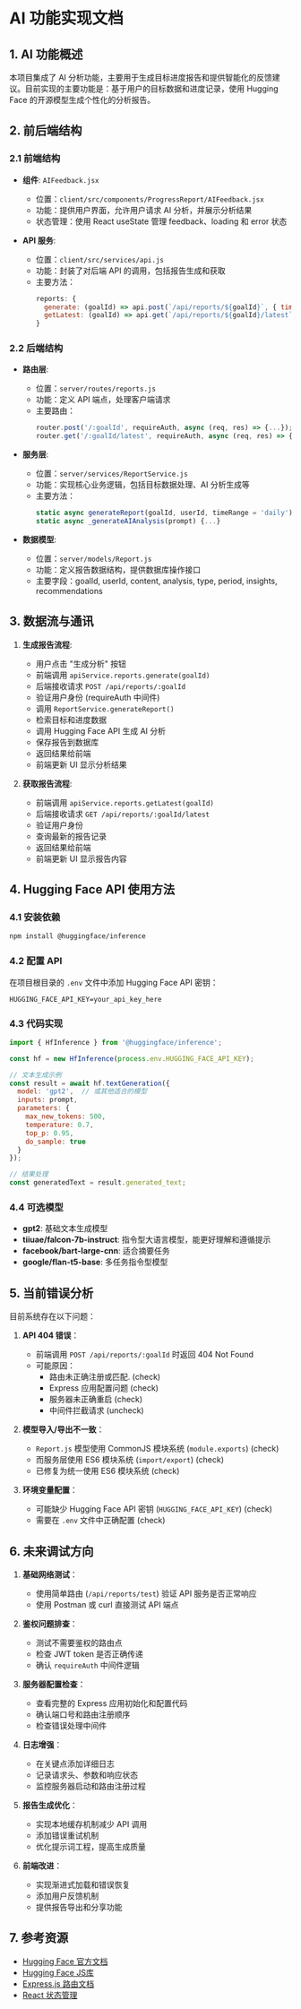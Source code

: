 # AI 功能实现文档

## 1. AI 功能概述

本项目集成了 AI 分析功能，主要用于生成目标进度报告和提供智能化的反馈建议。目前实现的主要功能是：基于用户的目标数据和进度记录，使用 Hugging Face 的开源模型生成个性化的分析报告。

## 2. 前后端结构

### 2.1 前端结构

- **组件**: `AIFeedback.jsx`
  - 位置：`client/src/components/ProgressReport/AIFeedback.jsx`
  - 功能：提供用户界面，允许用户请求 AI 分析，并展示分析结果
  - 状态管理：使用 React useState 管理 feedback、loading 和 error 状态

- **API 服务**: 
  - 位置：`client/src/services/api.js`
  - 功能：封装了对后端 API 的调用，包括报告生成和获取
  - 主要方法：
    ```javascript
    reports: {
      generate: (goalId) => api.post(`/api/reports/${goalId}`, { timeRange: 'daily' }),
      getLatest: (goalId) => api.get(`/api/reports/${goalId}/latest`)
    }
    ```

### 2.2 后端结构

- **路由层**:
  - 位置：`server/routes/reports.js`
  - 功能：定义 API 端点，处理客户端请求
  - 主要路由：
    ```javascript
    router.post('/:goalId', requireAuth, async (req, res) => {...}); // 生成报告
    router.get('/:goalId/latest', requireAuth, async (req, res) => {...}); // 获取最新报告
    ```

- **服务层**:
  - 位置：`server/services/ReportService.js`
  - 功能：实现核心业务逻辑，包括目标数据处理、AI 分析生成等
  - 主要方法：
    ```javascript
    static async generateReport(goalId, userId, timeRange = 'daily') {...}
    static async _generateAIAnalysis(prompt) {...}
    ```

- **数据模型**:
  - 位置：`server/models/Report.js`
  - 功能：定义报告数据结构，提供数据库操作接口
  - 主要字段：goalId, userId, content, analysis, type, period, insights, recommendations

## 3. 数据流与通讯

1. **生成报告流程**:
   - 用户点击 "生成分析" 按钮
   - 前端调用 `apiService.reports.generate(goalId)`
   - 后端接收请求 `POST /api/reports/:goalId`
   - 验证用户身份 (requireAuth 中间件)
   - 调用 `ReportService.generateReport()`
   - 检索目标和进度数据
   - 调用 Hugging Face API 生成 AI 分析
   - 保存报告到数据库
   - 返回结果给前端
   - 前端更新 UI 显示分析结果

2. **获取报告流程**:
   - 前端调用 `apiService.reports.getLatest(goalId)`
   - 后端接收请求 `GET /api/reports/:goalId/latest`
   - 验证用户身份
   - 查询最新的报告记录
   - 返回结果给前端
   - 前端更新 UI 显示报告内容

## 4. Hugging Face API 使用方法

### 4.1 安装依赖
```bash
npm install @huggingface/inference
```

### 4.2 配置 API

在项目根目录的 `.env` 文件中添加 Hugging Face API 密钥：
```
HUGGING_FACE_API_KEY=your_api_key_here
```

### 4.3 代码实现
```javascript
import { HfInference } from '@huggingface/inference';

const hf = new HfInference(process.env.HUGGING_FACE_API_KEY);

// 文本生成示例
const result = await hf.textGeneration({
  model: 'gpt2',  // 或其他适合的模型
  inputs: prompt,
  parameters: {
    max_new_tokens: 500,
    temperature: 0.7,
    top_p: 0.95,
    do_sample: true
  }
});

// 结果处理
const generatedText = result.generated_text;
```

### 4.4 可选模型
- **gpt2**: 基础文本生成模型
- **tiiuae/falcon-7b-instruct**: 指令型大语言模型，能更好理解和遵循提示
- **facebook/bart-large-cnn**: 适合摘要任务
- **google/flan-t5-base**: 多任务指令型模型

## 5. 当前错误分析

目前系统存在以下问题：

1. **API 404 错误**：
   - 前端调用 `POST /api/reports/:goalId` 时返回 404 Not Found
   - 可能原因：
     - 路由未正确注册或匹配. (check)
     - Express 应用配置问题 (check)
     - 服务器未正确重启 (check)
     - 中间件拦截请求 (uncheck)

2. **模型导入/导出不一致**：
   - `Report.js` 模型使用 CommonJS 模块系统 (`module.exports`) (check)
   - 而服务层使用 ES6 模块系统 (`import/export`) (check)
   - 已修复为统一使用 ES6 模块系统 (check)

3. **环境变量配置**：
   - 可能缺少 Hugging Face API 密钥 (`HUGGING_FACE_API_KEY`) (check)
   - 需要在 `.env` 文件中正确配置 (check)

## 6. 未来调试方向

1. **基础网络测试**：
   - 使用简单路由 (`/api/reports/test`) 验证 API 服务是否正常响应
   - 使用 Postman 或 curl 直接测试 API 端点

2. **鉴权问题排查**：
   - 测试不需要鉴权的路由点
   - 检查 JWT token 是否正确传递
   - 确认 `requireAuth` 中间件逻辑

3. **服务器配置检查**：
   - 查看完整的 Express 应用初始化和配置代码
   - 确认端口号和路由注册顺序
   - 检查错误处理中间件

4. **日志增强**：
   - 在关键点添加详细日志
   - 记录请求头、参数和响应状态
   - 监控服务器启动和路由注册过程

5. **报告生成优化**：
   - 实现本地缓存机制减少 API 调用
   - 添加错误重试机制
   - 优化提示词工程，提高生成质量

6. **前端改进**：
   - 实现渐进式加载和错误恢复
   - 添加用户反馈机制
   - 提供报告导出和分享功能

## 7. 参考资源

- [Hugging Face 官方文档](https://huggingface.co/docs)
- [Hugging Face JS库](https://www.npmjs.com/package/@huggingface/inference)
- [Express.js 路由文档](https://expressjs.com/en/guide/routing.html)
- [React 状态管理](https://reactjs.org/docs/hooks-state.html) 